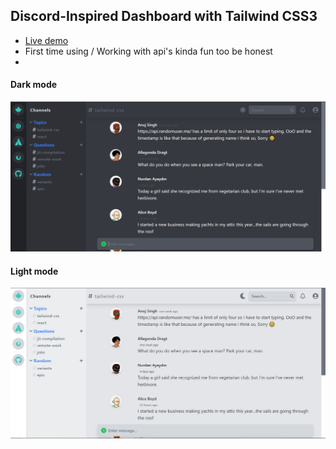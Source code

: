 ## Discord-Inspired Dashboard with Tailwind CSS3

- [Live demo](https://wuv.netlify.app)
- First time using / Working with api's kinda fun too be honest
- 
#### Dark mode

![Dark mode](./dark.PNG)

#### Light mode

![Light mode](./light.PNG)

